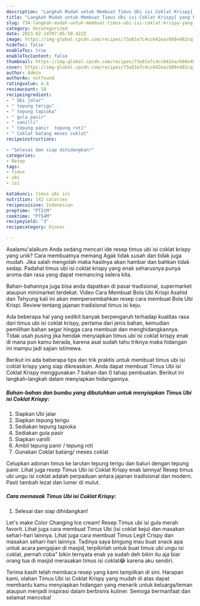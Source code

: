 ```yaml
---
description: "Langkah Mudah untuk Membuat Timus Ubi isi Coklat Krispy{ yang Enak Banget"
title: "Langkah Mudah untuk Membuat Timus Ubi isi Coklat Krispy{ yang Enak Banget"
slug: 734-langkah-mudah-untuk-membuat-timus-ubi-isi-coklat-krispy-yang-enak-banget
category: Uncategorized
date: 2023-02-14T07:05:50.422Z
image: https://img-global.cpcdn.com/recipes/73a81e7c4cc642ea/680x482cq70/timus-ubi-isi-coklat-krispy-foto-resep-utama.jpg
hideToc: false
enableToc: true
enableTocContent: false
thumbnail: https://img-global.cpcdn.com/recipes/73a81e7c4cc642ea/680x482cq70/timus-ubi-isi-coklat-krispy-foto-resep-utama.jpg
cover: https://img-global.cpcdn.com/recipes/73a81e7c4cc642ea/680x482cq70/timus-ubi-isi-coklat-krispy-foto-resep-utama.jpg
author: Admin
authorAv: notfound
ratingvalue: 4.8
reviewcount: 18
recipeingredient:
- " Ubi jalar"
- " tepung terigu"
- " tepung tapioka"
- " gula pasir"
- " vanilli"
- " tepung panir  tepung roti"
- " Coklat batang meses coklat"
recipeinstructions:

- "Selesai dan siap dihidangkan!"
categories:
- Resep
tags:
- timus
- ubi
- isi

katakunci: timus ubi isi 
nutrition: 142 calories
recipecuisine: Indonesian
preptime: "PT21M"
cooktime: "PT54M"
recipeyield: "3"
recipecategory: Dinner

---
```



Asalamu'alaikum Anda sedang mencari ide resep timus ubi isi coklat krispy yang unik? Cara membuatnya memang Agak tidak susah dan tidak juga mudah. Jika salah mengolah maka hasilnya akan hambar dan bahkan tidak sedap. Padahal timus ubi isi coklat krispy yang enak seharusnya punya aroma dan rasa yang dapat memancing selera kita.


Bahan-bahannya juga bisa anda dapatkan di pasar tradisional, supermarket ataupun minimarket terdekat. Video Cara Membuat Bola Ubi Krispi Asahid dan Tehyung kali ini akan mempersembahkan resep cara membuat Bola Ubi Krispi. Review tentang jajanan tradisional timus isi keju.

Ada beberapa hal yang sedikit banyak berpengaruh terhadap kualitas rasa dari timus ubi isi coklat krispy, pertama dari jenis bahan, kemudian pemilihan bahan segar hingga cara membuat dan menghidangkannya. Tidak usah pusing jika hendak menyiapkan timus ubi isi coklat krispy enak di mana pun kamu berada, karena asal sudah tahu triknya maka hidangan ini mampu jadi sajian istimewa.


Berikut ini ada beberapa tips dan trik praktis untuk membuat timus ubi isi coklat krispy yang siap dikreasikan. Anda dapat membuat Timus Ubi isi Coklat Krispy menggunakan 7 bahan dan 0 tahap pembuatan. Berikut ini langkah-langkah dalam menyiapkan hidangannya.

<!--inarticleads1-->

##### Bahan-bahan dan bumbu yang dibutuhkan untuk menyiapkan Timus Ubi isi Coklat Krispy:

1. Siapkan  Ubi jalar
1. Siapkan  tepung terigu
1. Sediakan  tepung tapioka
1. Sediakan  gula pasir
1. Siapkan  vanilli
1. Ambil  tepung panir / tepung roti
1. Gunakan  Coklat batang/ meses coklat


Celupkan adonan timus ke larutan tepung terigu dan baluri dengan tepung panir. Lihat juga resep Timus Ubi isi Coklat Krispy enak lainnya! Resep timus ubi ungu isi coklat adalah perpaduan antara jajanan tradisional dan modern. Pasti tambah lezat dan lumer di mulut. 

<!--inarticleads2-->

##### Cara memasak Timus Ubi isi Coklat Krispy:


1. Selesai dan siap dihidangkan!

Let&#39;s make Color Changing Ice cream! Resep Timus ubi isi gula merah favorit. Lihat juga cara membuat Timus Ubi (isi coklat keju) dan masakan sehari-hari lainnya. Lihat juga cara membuat Timus Legit Crispy dan masakan sehari-hari lainnya. Tadinya saya bingung mau buat snack apa untuk acara pengajian di masjid, terpikirlah untuk buat timus ubi ungu isi coklat, pernah coba&#34; bikin ternyata enak ya sudah deh bikin itu aja biar orang tua di masjid merasakan timus isi coklat😂 karena aku sendiri. 

Terima kasih telah membaca resep yang kami tampilkan di sini. Harapan kami, olahan Timus Ubi isi Coklat Krispy yang mudah di atas dapat membantu kamu menyiapkan hidangan yang menarik untuk keluarga/teman ataupun menjadi inspirasi dalam berbisnis kuliner. Semoga bermanfaat dan selamat mencoba!
